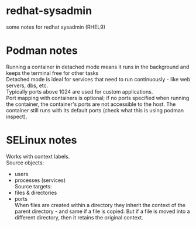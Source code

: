 # redhat-sysadmin
some notes for redhat sysadmin (RHEL9)


# Podman notes
Running a container in detached mode means it runs in the background and keeps the terminal free for other tasks  
Detached mode is ideal for services that need to run continuously - like web servers, dbs, etc.  
Typically ports above 1024 are used for custom applications.  
Port mapping with containers is optional; if no ports specified when running the container, the container's ports are not accessible to the host. The container still runs with its default ports (check what this is using podman inspect).  

# SELinux notes  
Works with context labels.  
Source objects:  
- users
- processes (services)  
Source targets:  
- files & directories  
- ports  
When files are created within a directory they inherit the context of the parent directory - and same if a file is copied. But if a file is moved into a different directory, then it retains the original context.  

